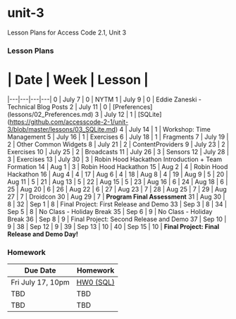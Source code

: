 # unit-3
Lesson Plans for Access Code 2.1, Unit 3

### Lesson Plans

 # |  Date | Week | Lesson |
|---|---|---|---|
0 | July 7 | 0 | NYTM
1 | July 9 | 0 | Eddie Zaneski - Technical Blog Posts
2 | July 11 | 0 | [Preferences] (lessons/02_Preferences.md)
3 | July 12 | 1 | [SQLite] (https://github.com/accesscode-2-1/unit-3/blob/master/lessons/03_SQLite.md)
4 | July 14 | 1 | Workshop: Time Management
5 | July 16 | 1 | Exercises
6 | July 18 | 1 | Fragments
7 | July 19 | 2 | Other Common Widgets
8 | July 21 | 2 | ContentProviders
9 | July 23 | 2 | Exercises
10 | July 25 | 2 | Broadcasts
11 | July 26 | 3 | Sensors
12 | July 28 | 3 | Exercises
13 | July 30 | 3 | Robin Hood Hackathon Introduction + Team Formation
14 | Aug 1 | 3 | Robin Hood Hackathon
15 | Aug 2 | 4 | Robin Hood Hackathon
16 | Aug 4 | 4 |
17 | Aug 6 | 4 |
18 | Aug 8 | 4 |
19 | Aug 9 | 5 |
20 | Aug 11 | 5 |
21 | Aug 13 | 5 |
22 | Aug 15 | 5 |
23 | Aug 16 | 6 |
24 | Aug 18 | 6 |
25 | Aug 20 | 6 |
26 | Aug 22 | 6 | 
27 | Aug 23 | 7 | 
28 | Aug 25 | 7 |
29 | Aug 27 | 7 | Droidcon
30 | Aug 29 | 7 | **Program Final Assessment**
31 | Aug 30 | 8 | 
32 | Sep 1 | 8 | Final Project: First Release and Demo
33 | Sep 3 | 8 | 
34 | Sep 5 | 8 | No Class - Holiday Break 
35 | Sep 6 | 9 | No Class - Holiday Break 
36 | Sep 8 | 9 | Final Project: Second Release and Demo
37 | Sep 10 | 9 | 
38 | Sep 12 | 9 | 
39 | Sep 13 | 10 | 
40 | Sep 15 | 10 | **Final Project: Final Release and Demo Day!**

### Homework
| Due Date | Homework|  
|---|---|
| Fri July 17, 10pm | [HW0 (SQL)](https://github.com/accesscode-2-1/unit-3/blob/master/homework/unit3-week1.md) |  
| TBD | TBD |  
| TBD | TBD |  
